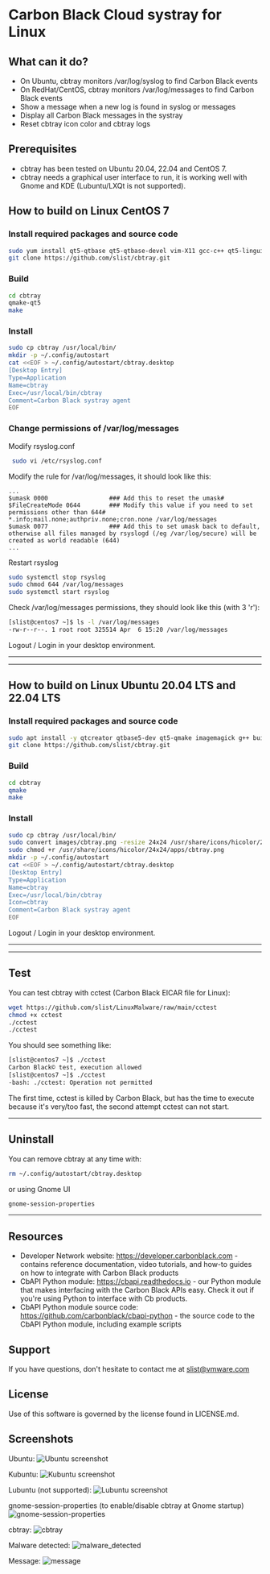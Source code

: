 # Carbon Black Cloud systray for Linux

## What can it do? 

* On Ubuntu, cbtray monitors /var/log/syslog to find Carbon Black events
* On RedHat/CentOS, cbtray monitors /var/log/messages to find Carbon Black events
* Show a message when a new log is found in syslog or messages
* Display all Carbon Black messages in the systray
* Reset cbtray icon color and cbtray logs

## Prerequisites

* cbtray has been tested on Ubuntu 20.04, 22.04 and CentOS 7.
* cbtray needs a graphical user interface to run, it is working well with Gnome and KDE (Lubuntu/LXQt is not supported).

## How to build on Linux CentOS 7

### Install required packages and source code
``` sh
sudo yum install qt5-qtbase qt5-qtbase-devel vim-X11 gcc-c++ qt5-linguist git
git clone https://github.com/slist/cbtray.git
```

### Build
``` sh
cd cbtray
qmake-qt5
make
``` 

### Install

``` sh
sudo cp cbtray /usr/local/bin/
mkdir -p ~/.config/autostart
cat <<EOF > ~/.config/autostart/cbtray.desktop 
[Desktop Entry]
Type=Application
Name=cbtray
Exec=/usr/local/bin/cbtray
Comment=Carbon Black systray agent
EOF
``` 

### Change permissions of /var/log/messages

Modify rsyslog.conf
``` sh
 sudo vi /etc/rsyslog.conf
``` 

Modify the rule for /var/log/messages, it should look like this:
```
...
$umask 0000                 ### Add this to reset the umask#
$FileCreateMode 0644        ### Modify this value if you need to set permissions other than 644#
*.info;mail.none;authpriv.none;cron.none /var/log/messages
$umask 0077                 ### Add this to set umask back to default, otherwise all files managed by rsyslogd (/eg /var/log/secure) will be created as world readable (644)
...
```

Restart rsyslog

``` sh
sudo systemctl stop rsyslog
sudo chmod 644 /var/log/messages
sudo systemctl start rsyslog
``` 

Check /var/log/messages permissions, they should look like this (with 3 'r'):
``` sh
[slist@centos7 ~]$ ls -l /var/log/messages
-rw-r--r--. 1 root root 325514 Apr  6 15:20 /var/log/messages
``` 
Logout / Login in your desktop environment.

***
***
## How to build on Linux Ubuntu 20.04 LTS and 22.04 LTS

### Install required packages and source code
``` sh
sudo apt install -y qtcreator qtbase5-dev qt5-qmake imagemagick g++ build-essential git
git clone https://github.com/slist/cbtray.git
```

### Build
``` sh
cd cbtray
qmake
make
``` 

### Install

``` sh
sudo cp cbtray /usr/local/bin/
sudo convert images/cbtray.png -resize 24x24 /usr/share/icons/hicolor/24x24/apps/cbtray.png
sudo chmod +r /usr/share/icons/hicolor/24x24/apps/cbtray.png
mkdir -p ~/.config/autostart
cat <<EOF > ~/.config/autostart/cbtray.desktop 
[Desktop Entry]
Type=Application
Name=cbtray
Exec=/usr/local/bin/cbtray
Icon=cbtray
Comment=Carbon Black systray agent
EOF
``` 
Logout / Login in your desktop environment.

***
***
## Test

You can test cbtray with cctest (Carbon Black EICAR file for Linux):
``` sh
wget https://github.com/slist/LinuxMalware/raw/main/cctest
chmod +x cctest
./cctest
./cctest
```

You should see something like:

``` sh
[slist@centos7 ~]$ ./cctest
Carbon Black© test, execution allowed
[slist@centos7 ~]$ ./cctest
-bash: ./cctest: Operation not permitted
```

The first time, cctest is killed by Carbon Black, but has the time to execute because it's very/too fast, the second attempt cctest can not start.

***
## Uninstall

You can remove cbtray at any time with:
``` sh
rm ~/.config/autostart/cbtray.desktop
```

or using Gnome UI
``` sh
gnome-session-properties 
```

***
## Resources

* Developer Network website: https://developer.carbonblack.com - contains reference documentation, video tutorials, and how-to guides on how to integrate with Carbon Black products
* CbAPI Python module: https://cbapi.readthedocs.io - our Python module that makes interfacing with the Carbon Black APIs easy. Check it out if you're using Python to interface with Cb products.
* CbAPI Python module source code: https://github.com/carbonblack/cbapi-python - the source code to the CbAPI Python module, including example scripts

## Support

If you have questions, don't hesitate to contact me at slist@vmware.com

## License

Use of this software is governed by the license found in LICENSE.md.

## Screenshots

Ubuntu:
![Ubuntu screenshot](./screenshots/ubuntu.png)

Kubuntu:
![Kubuntu screenshot](./screenshots/kubuntu.png)

Lubuntu (not supported):
![Lubuntu screenshot](./screenshots/lubuntu.png)

gnome-session-properties (to enable/disable cbtray at Gnome startup)
![gnome-session-properties](./screenshots/gnome-session-properties.png)

cbtray:
![cbtray](./screenshots/cbtray.png)

Malware detected:
![malware_detected](./screenshots/malware_detected.png)

Message:
![message](./screenshots/message.png)

